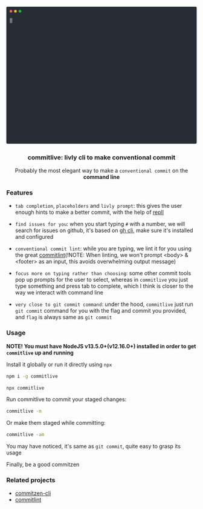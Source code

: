 <p align="center">
  <a href="https://github.com/beetcb/commitlive">
    <img src="assets/demo.svg" alt="demo" width="600">
  </a>
  <h3 align="center">commitlive: livly cli to make conventional commit</h3>
  <p align="center">
    Probably the most elegant way to make a <code>conventional commit</code> on the <strong>command line</strong>
  </p>
</p>

### Features

- `tab completion`, `placeholders` and `livly prompt`: this gives the user enough hints to make a better commit, with the help of [repll](https://github.com/beetcb/repll)

- `find issues for you`: when you start typing `#` with a number, we will search for issues on github, it's based on [gh cli](https://github.com/cli/cli), make sure it's installed and configured

- `conventional commit lint`: while you are typing, we lint it for you using the great [commitlint](https://github.com/conventional-changelog/commitlint)(!NOTE: When linting, we won't prompt \<body\> & \<footer\> as an input, this avoids overwhelming output message)

- `focus more on typing rather than choosing`: some other commit tools pop up prompts for the user to select, whereas in `commitlive` you just type something and press tab to complete, which I think is closer to the way we interact with command line

- `very close to git commit command`: under the hood, `commitlive` just run `git commit` command for you with the flag and commit you provided, and `flag` is always same as `git commit`

### Usage

**NOTE! You must have NodeJS v13.5.0+(v12.16.0+) installed in order to get `commitlive` up and running**

Install it globally or run it directly using `npx`

```sh
npm i -g commitlive
```

```sh
npx commitlive
```

Run commitlive to commit your staged changes:

```bash
commitlive -m
```

Or make them staged while committing:

```bash
commitlive -am
```

You may have noticed, it's same as `git commit`, quite easy to grasp its usage

Finally, be a good commitzen

### Related projects

- [commitzen-cli](https://github.com/commitizen/cz-cli)
- [commitlint](https://github.com/conventional-changelog/commitlint)
